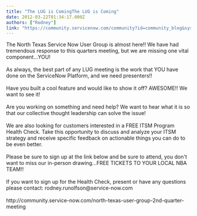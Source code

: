```yaml
---
title: "The LUG is ComingThe LUG is Coming"
date: 2012-03-22T01:34:17.000Z
authors: ["Rodney"]
link: "https://community.servicenow.com/community?id=community_blog&sys_id=8e9c6ee1dbd0dbc01dcaf3231f96197d"
---
```

<p>The North Texas Service Now User Group is almost here!! We have had tremendous response to this quarters meeting, but we are missing one vital component…YOU!<br /><br />As always, the best part of any LUG meeting is the work that YOU have done on the ServiceNow Platform, and we need presenters!!<br /><br />Have you built a cool feature and would like to show it off? AWESOME!! We want to see it!<br /><br />Are you working on something and need help? We want to hear what it is so that our collective thought leadership can solve the issue!<br /><br />We are also looking for customers interested in a FREE ITSM Program Health Check. Take this opportunity to discuss and analyze your ITSM strategy and receive specific feedback on actionable things you can do to be even better.<br /><br />Please be sure to sign up at the link below and be sure to attend, you don't want to miss our in-person drawing…FREE TICKETS TO YOUR LOCAL NBA TEAM!!<br /><br />If you want to sign up for the Health Check, present or have any questions please contact: rodney.runolfson@service-now.com<br /><br />http://community.service-now.com/north-texas-user-group-2nd-quarter-meeting</p>